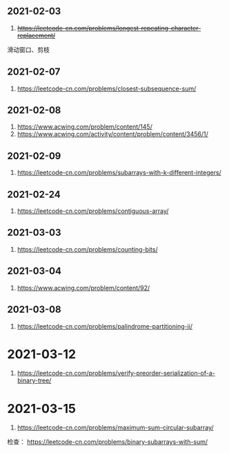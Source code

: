
## 2021-02-03
1. ~~https://leetcode-cn.com/problems/longest-repeating-character-replacement/~~

滑动窗口、剪枝

## 2021-02-07
1. https://leetcode-cn.com/problems/closest-subsequence-sum/

## 2021-02-08
1. https://www.acwing.com/problem/content/145/
2. https://www.acwing.com/activity/content/problem/content/3456/1/

## 2021-02-09
1. https://leetcode-cn.com/problems/subarrays-with-k-different-integers/

## 2021-02-24
1. https://leetcode-cn.com/problems/contiguous-array/

## 2021-03-03
1. https://leetcode-cn.com/problems/counting-bits/

## 2021-03-04
1. https://www.acwing.com/problem/content/92/

## 2021-03-08
1. https://leetcode-cn.com/problems/palindrome-partitioning-ii/


# 2021-03-12
1. https://leetcode-cn.com/problems/verify-preorder-serialization-of-a-binary-tree/

# 2021-03-15
1. https://leetcode-cn.com/problems/maximum-sum-circular-subarray/

检查：
https://leetcode-cn.com/problems/binary-subarrays-with-sum/
